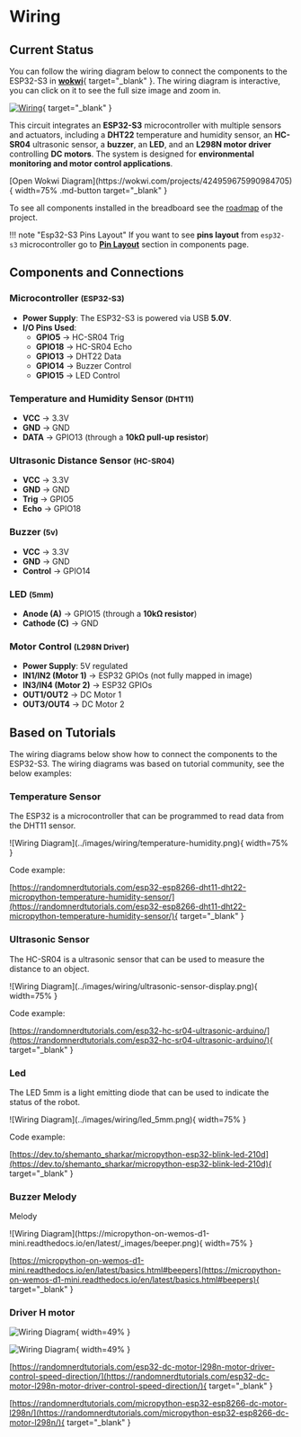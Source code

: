 # Wiring

## Current Status

You can follow the wiring diagram below to connect the components to the ESP32-S3 in [**wokwi**](https://wokwi.com/projects/424959675990984705){ target="_blank" }. The wiring diagram is interactive, you can click on it to see the full size image and zoom in.
 
[![Wiring](../images/project/current_status_breadboard.png)](https://wokwi.com/projects/424959675990984705){ target="_blank" }

This circuit integrates an **ESP32-S3** microcontroller with multiple sensors and actuators, including a **DHT22** temperature and humidity sensor, an **HC-SR04** ultrasonic sensor, a **buzzer**, an **LED**, and an **L298N motor driver** controlling **DC motors**. The system is designed for **environmental monitoring and motor control applications**.


<div class="grid-center" markdown>
[Open Wokwi Diagram](https://wokwi.com/projects/424959675990984705){ width=75% .md-button target="_blank" }
</div>


To see all components installed in the breadboard see the [roadmap](../project/roadmap.md) of the project.

!!! note "Esp32-S3 Pins Layout" 
    If you want to see **pins layout** from `esp32-s3` microcontroller go to [**Pin Layout**](../components/index.md#pin-layout) section in components page.



## **Components and Connections**

### **Microcontroller <small>(ESP32-S3)</small>**
- **Power Supply**: The ESP32-S3 is powered via USB **5.0V**.
- **I/O Pins Used**:
  - **GPIO5** → HC-SR04 Trig
  - **GPIO18** → HC-SR04 Echo
  - **GPIO13** → DHT22 Data
  - **GPIO14** → Buzzer Control
  - **GPIO15** → LED Control


### **Temperature and Humidity Sensor <small>(DHT11)</small>**
- **VCC** → 3.3V
- **GND** → GND
- **DATA** → GPIO13 (through a **10kΩ pull-up resistor**)

### **Ultrasonic Distance Sensor <small>(HC-SR04)</small>**
- **VCC** → 3.3V
- **GND** → GND
- **Trig** → GPIO5
- **Echo** → GPIO18

### **Buzzer <small>(5v)</small>**
- **VCC** → 3.3V
- **GND** → GND
- **Control** → GPIO14

### **LED <small>(5mm)</small>**
- **Anode (A)** → GPIO15 (through a **10kΩ resistor**)
- **Cathode (C)** → GND

### **Motor Control <small>(L298N Driver)</small>**
- **Power Supply**: 5V regulated
- **IN1/IN2 (Motor 1)** → ESP32 GPIOs (not fully mapped in image)
- **IN3/IN4 (Motor 2)** → ESP32 GPIOs
- **OUT1/OUT2** → DC Motor 1
- **OUT3/OUT4** → DC Motor 2


## Based on Tutorials 

The wiring diagrams below show how to connect the components to the ESP32-S3. The wiring diagrams was based on tutorial community, see the below examples:

### Temperature Sensor

The ESP32 is a microcontroller that can be programmed to read data from the DHT11 sensor.

<div class="grid-center" markdown>
![Wiring Diagram](../images/wiring/temperature-humidity.png){ width=75% }
</div>

Code example:

[https://randomnerdtutorials.com/esp32-esp8266-dht11-dht22-micropython-temperature-humidity-sensor/](https://randomnerdtutorials.com/esp32-esp8266-dht11-dht22-micropython-temperature-humidity-sensor/){ target="_blank" }


### Ultrasonic Sensor

The HC-SR04 is a ultrasonic sensor that can be used to measure the distance to an object.

<div class="grid-center" markdown>
![Wiring Diagram](../images/wiring/ultrasonic-sensor-display.png){ width=75% }
</div>

Code example:

[https://randomnerdtutorials.com/esp32-hc-sr04-ultrasonic-arduino/](https://randomnerdtutorials.com/esp32-hc-sr04-ultrasonic-arduino/){ target="_blank" }


### Led

The LED 5mm is a light emitting diode that can be used to indicate the status of the robot.

<div class="grid-center" markdown>
![Wiring Diagram](../images/wiring/led_5mm.png){ width=75% }
</div>

Code example:

[https://dev.to/shemanto_sharkar/micropython-esp32-blink-led-210d](https://dev.to/shemanto_sharkar/micropython-esp32-blink-led-210d){ target="_blank" }


### Buzzer Melody

Melody

<div class="grid-center" markdown>
![Wiring Diagram](https://micropython-on-wemos-d1-mini.readthedocs.io/en/latest/_images/beeper.png){ width=75% }
</div>

[https://micropython-on-wemos-d1-mini.readthedocs.io/en/latest/basics.html#beepers](https://micropython-on-wemos-d1-mini.readthedocs.io/en/latest/basics.html#beepers){ target="_blank" }


### Driver H motor


![Wiring Diagram](../images/wiring/driver-h-l298n.webp){ width=49% }


![Wiring Diagram](../images/wiring/driver-h-l298n-2.webp){ width=49% }


[https://randomnerdtutorials.com/esp32-dc-motor-l298n-motor-driver-control-speed-direction/](https://randomnerdtutorials.com/esp32-dc-motor-l298n-motor-driver-control-speed-direction/){ target="_blank" }


[https://randomnerdtutorials.com/micropython-esp32-esp8266-dc-motor-l298n/](https://randomnerdtutorials.com/micropython-esp32-esp8266-dc-motor-l298n/){ target="_blank" }